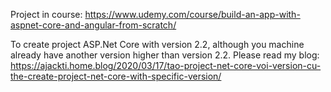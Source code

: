 Project in course: https://www.udemy.com/course/build-an-app-with-aspnet-core-and-angular-from-scratch/

To create project ASP.Net Core with version 2.2, although you machine already have another version higher than version 2.2.
Please read my blog: https://ajackti.home.blog/2020/03/17/tao-project-net-core-voi-version-cu-the-create-project-net-core-with-specific-version/
